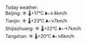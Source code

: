 Today weather:  
Beijing: ☀️   🌡️+17°C 🌬️↓4km/h  
Tianjin: ☀️   🌡️+23°C 🌬️↘7km/h  
Shijiazhuang: ☀️   🌡️+22°C 🌬️→7km/h  
Tangshan: ☀️   🌡️+20°C 🌬️↘6km/h  
